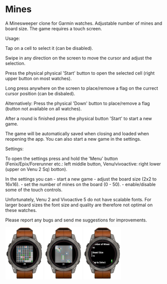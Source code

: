 # Mines

A Minesweeper clone for Garmin watches. Adjustable number of mines and board size. The game requires a touch screen.

Usage:

Tap on a cell to select it (can be disabled).

Swipe in any direction on the screen to move the cursor and adjust the selection.

Press the physical physical 'Start' button to open the selected cell (right upper button on most watches).

Long press anywhere on the screen to place/remove a flag on the currect cursor position (can be disbaled).

Alternatively: Press the physical 'Down' button to place/remove a flag (button not available on all watches).

After a round is finished press the physical button 'Start' to start a new game.

The game will be automatically saved when closing and loaded when reopening the app. You can also start a new game in the settings. 


Settings:

To open the settings press and hold the 'Menu' button (Fenix/Epix/Forerunner etc.: left middle button, Venu/vivoactive: right lower (upper on Venu 2 Sq) botton).

In the settings you can 
    - start a new game
    - adjust the board size (2x2 to 16x16).
    - set the number of mines on the board (0 - 50).
    - enable/disable some of the touch controls.

Unfortunately, Venu 2 and Vivoactive 5 do not have scalable fonts. For larger board sizes the font size and quality are therefore not optimal on these watches.

Please report any bugs and send me suggestions for improvements.

<img src="game.png" width="120">

<img src="board-size.png" width="120">

<img src="settings.png" width="120">